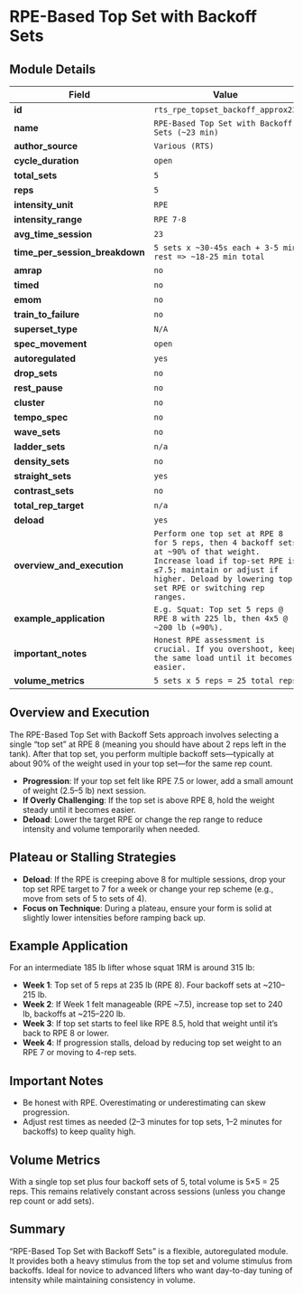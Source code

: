 # RPE-Based Top Set with Backoff Sets

## Module Details

| Field                          | Value                                                                                                                                                                                                              |
| ------------------------------ | ------------------------------------------------------------------------------------------------------------------------------------------------------------------------------------------------------------------ |
| **id**                         | `rts_rpe_topset_backoff_approx23`                                                                                                                                                                                  |
| **name**                       | `RPE-Based Top Set with Backoff Sets (~23 min)`                                                                                                                                                                    |
| **author_source**              | `Various (RTS)`                                                                                                                                                                                                    |
| **cycle_duration**             | `open`                                                                                                                                                                                                             |
| **total_sets**                 | `5`                                                                                                                                                                                                                |
| **reps**                       | `5`                                                                                                                                                                                                                |
| **intensity_unit**             | `RPE`                                                                                                                                                                                                              |
| **intensity_range**            | `RPE 7-8`                                                                                                                                                                                                          |
| **avg_time_session**           | `23`                                                                                                                                                                                                               |
| **time_per_session_breakdown** | `5 sets x ~30-45s each + 3-5 min rest => ~18-25 min total`                                                                                                                                                         |
| **amrap**                      | `no`                                                                                                                                                                                                               |
| **timed**                      | `no`                                                                                                                                                                                                               |
| **emom**                       | `no`                                                                                                                                                                                                               |
| **train_to_failure**           | `no`                                                                                                                                                                                                               |
| **superset_type**              | `N/A`                                                                                                                                                                                                              |
| **spec_movement**              | `open`                                                                                                                                                                                                             |
| **autoregulated**              | `yes`                                                                                                                                                                                                              |
| **drop_sets**                  | `no`                                                                                                                                                                                                               |
| **rest_pause**                 | `no`                                                                                                                                                                                                               |
| **cluster**                    | `no`                                                                                                                                                                                                               |
| **tempo_spec**                 | `no`                                                                                                                                                                                                               |
| **wave_sets**                  | `no`                                                                                                                                                                                                               |
| **ladder_sets**                | `n/a`                                                                                                                                                                                                              |
| **density_sets**               | `no`                                                                                                                                                                                                               |
| **straight_sets**              | `yes`                                                                                                                                                                                                              |
| **contrast_sets**              | `no`                                                                                                                                                                                                               |
| **total_rep_target**           | `n/a`                                                                                                                                                                                                              |
| **deload**                     | `yes`                                                                                                                                                                                                              |
| **overview_and_execution**     | `Perform one top set at RPE 8 for 5 reps, then 4 backoff sets at ~90% of that weight. Increase load if top-set RPE is ≤7.5; maintain or adjust if higher. Deload by lowering top-set RPE or switching rep ranges.` |
| **example_application**        | `E.g. Squat: Top set 5 reps @ RPE 8 with 225 lb, then 4x5 @ ~200 lb (≈90%).`                                                                                                                                       |
| **important_notes**            | `Honest RPE assessment is crucial. If you overshoot, keep the same load until it becomes easier.`                                                                                                                  |
| **volume_metrics**             | `5 sets x 5 reps = 25 total reps`                                                                                                                                                                                  |

## Overview and Execution

The RPE-Based Top Set with Backoff Sets approach involves selecting a single “top set” at RPE 8 (meaning you should have about 2 reps left in the tank). After that top set, you perform multiple backoff sets—typically at about 90% of the weight used in your top set—for the same rep count.

- **Progression**: If your top set felt like RPE 7.5 or lower, add a small amount of weight (2.5–5 lb) next session.
- **If Overly Challenging**: If the top set is above RPE 8, hold the weight steady until it becomes easier.
- **Deload**: Lower the target RPE or change the rep range to reduce intensity and volume temporarily when needed.

## Plateau or Stalling Strategies

- **Deload**: If the RPE is creeping above 8 for multiple sessions, drop your top set RPE target to 7 for a week or change your rep scheme (e.g., move from sets of 5 to sets of 4).
- **Focus on Technique**: During a plateau, ensure your form is solid at slightly lower intensities before ramping back up.

## Example Application

For an intermediate 185 lb lifter whose squat 1RM is around 315 lb:

- **Week 1**: Top set of 5 reps at 235 lb (RPE 8). Four backoff sets at ~210–215 lb.
- **Week 2**: If Week 1 felt manageable (RPE ~7.5), increase top set to 240 lb, backoffs at ~215–220 lb.
- **Week 3**: If top set starts to feel like RPE 8.5, hold that weight until it’s back to RPE 8 or lower.
- **Week 4**: If progression stalls, deload by reducing top set weight to an RPE 7 or moving to 4-rep sets.

## Important Notes

- Be honest with RPE. Overestimating or underestimating can skew progression.
- Adjust rest times as needed (2–3 minutes for top sets, 1–2 minutes for backoffs) to keep quality high.

## Volume Metrics

With a single top set plus four backoff sets of 5, total volume is 5×5 = 25 reps. This remains relatively constant across sessions (unless you change rep count or add sets).

## Summary

“RPE-Based Top Set with Backoff Sets” is a flexible, autoregulated module. It provides both a heavy stimulus from the top set and volume stimulus from backoffs. Ideal for novice to advanced lifters who want day-to-day tuning of intensity while maintaining consistency in volume.